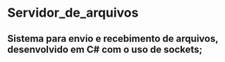 # Servidor_de_arquivos
 
## Sistema para envio e recebimento de arquivos, desenvolvido em C# com o uso de sockets;
